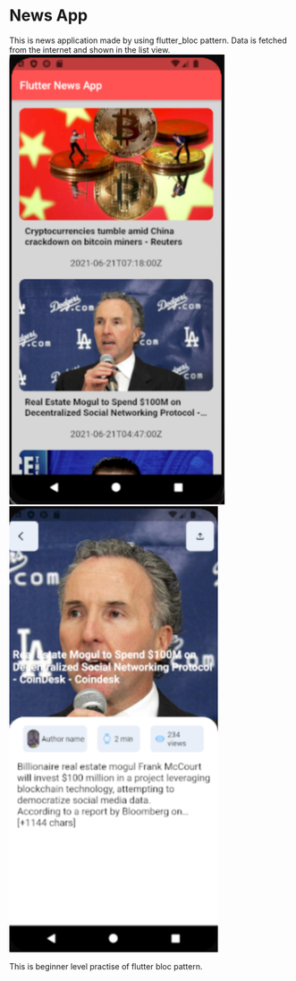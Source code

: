 # News App

This is news application made by using flutter_bloc pattern.
Data is fetched from the internet and shown in the list view.
![Evidence of image](images\news.png)
![](images\details.png)

This is beginner level practise of flutter bloc pattern.
